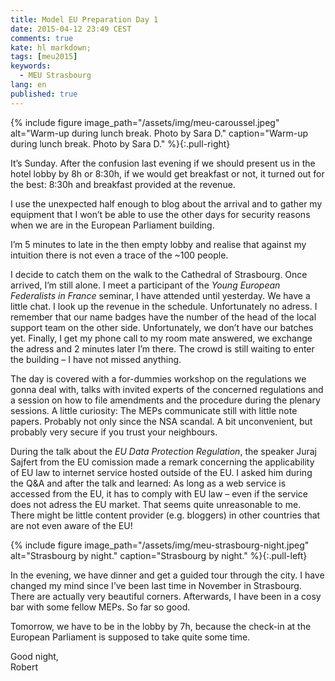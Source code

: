```yaml
---
title: Model EU Preparation Day 1
date: 2015-04-12 23:49 CEST
comments: true
kate: hl markdown;
tags: [meu2015]
keywords:
  - MEU Strasbourg
lang: en
published: true
---
```



{% include figure image_path="/assets/img/meu-caroussel.jpeg" alt="Warm-up during lunch break. Photo by Sara D." caption="Warm-up during lunch break. Photo by Sara D." %}{:.pull-right}

It’s Sunday. After the confusion last evening if we should present us in the hotel
lobby by 8h or 8:30h, if we would get breakfast or not, it turned out for the best:
8:30h and breakfast provided at the revenue.

I use the unexpected half enough to blog about the arrival and to gather my equipment that
I won’t be able to use the other days for security reasons when we are in the European
Parliament building.

I’m 5 minutes to late in the then empty lobby and realise that against my intuition
there is not even a trace of the ~100 people.

<!-- more -->

I decide to catch them on the walk
to the Cathedral of Strasbourg. Once arrived, I’m still alone. I meet a participant
of the *Young European Federalists in France* seminar, I have attended until yesterday.
We have a little chat. I look up the revenue in the schedule. Unfortunately no adress.
I remember that our name badges have the number of the head of the local support team
on the other side. Unfortunately, we don’t have our batches yet. Finally, I get my
phone call to my room mate answered, we exchange the adress and 2 minutes later I’m
there. The crowd is still waiting to enter the building – I have not missed anything.

The day is covered with a for-dummies workshop on the regulations we gonna deal with,
talks with invited experts of the concerned regulations and a session on how to file
amendments and the procedure during the plenary sessions. A little curiosity:
The MEPs communicate still with little note papers. Probably not only since the NSA
scandal. A bit unconvenient, but probably very secure if you trust your neighbours.

During the talk about the *EU Data Protection Regulation*, the speaker Juraj Sajfert
from the EU comission made a remark concerning the applicability of EU law to
internet service hosted outside of the EU. I asked him during the Q&A and after
the talk and learned: As long as a web service is accessed from the EU, it has
to comply with EU law – even if the service does not adress the EU market. That
seems quite unreasonable to me. There might be little content provider (e.g. bloggers)
in other countries that are not even aware of the EU!

{% include figure image_path="/assets/img/meu-strasbourg-night.jpeg" alt="Strasbourg by night." caption="Strasbourg by night." %}{:.pull-left}

In the evening, we have dinner and get a guided tour through the city.
I have changed my mind since I’ve been last time in November in Strasbourg.
There are actually very beautiful corners. Afterwards, I have been in a cosy bar
with some fellow MEPs. So far so good.

Tomorrow, we have to be in the lobby by 7h,
because the check-in at the European Parliament is supposed to take quite some time.

Good night,   
Robert

